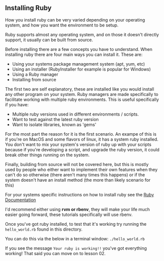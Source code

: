 Installing Ruby
---------------

How you install ruby can be very varied depending on your operating system, and how you want the environment to be setup.

Ruby supports almost any operating system, and on those it doesn't directly support, it usually can be built from source.

Before installing there are a few concepts you have to understand. When installing ruby there are four main ways you can install it. These are:
* Using your systems package management system (apt, yum, etc)
* Using an installer (RubyInstaller for example is popular for Windows)
* Using a Ruby manager
* Installing from source

The first two are self explanatory, these are installed like you would install any other program on your system. Ruby managers are made specifically to facilitate working with multiple ruby environments. This is useful specifically if you have:
* Multiple ruby versions used in different environments / scripts.
* Want to test against the latest ruby version
* Want to isolate libraries, known as 'gems'

For the most part the reason for it is the first scenario. An exampe of this is if you're on MacOS and some flavors of linux, it has a system ruby installed. You don't want to mix your system's version of ruby up with your scripts because if you're developing a script, and upgrade the ruby version, it could break other things running on the system.

Finally, building from source will not be covered here, but this is mostly used by people who either want to implement their own features when they can't do so otherwise (there aren't many times this happens) or if the system doesn't have an install method (the more than likely scenario for this)

For your systems specific instructions on how to install ruby see the [Ruby Documentation](https://www.ruby-lang.org/en/documentation/installation/)

I'd recommend either using __rvm or rbenv__, they will make your life much easier going forward, these tutorials specifically will use rbenv.

Once you've got ruby installed, to test that it's working try running the `hello_world.rb` found in this directory. 

You can do this via the below in a terminal window:
``./hello_world.rb``

If you see the message `Your ruby is working!!` you've got everything working! That said you can move on to lesson 02.